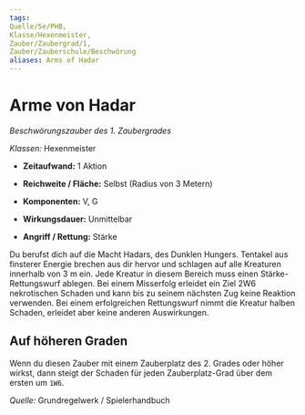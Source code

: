 ```yaml
---
tags: 
Quelle/5e/PHB, 
Klasse/Hexenmeister, 
Zauber/Zaubergrad/1, 
Zauber/Zauberschule/Beschwörung
aliases: Arms of Hadar
---
```

Arme von Hadar
==============

_Beschwörungszauber des 1. Zaubergrades_

_Klassen:_ Hexenmeister

*   **Zeitaufwand:** 1 Aktion
    
*   **Reichweite / Fläche:** Selbst (Radius von 3 Metern)
    
*   **Komponenten:** V, G
    
*   **Wirkungsdauer:** Unmittelbar
    
*   **Angriff / Rettung:** Stärke
    

Du berufst dich auf die Macht Hadars, des Dunklen Hungers. Tentakel aus finsterer Energie brechen aus dir hervor und
schlagen auf alle Kreaturen innerhalb von 3 m ein. Jede Kreatur in diesem Bereich muss einen Stärke-Rettungswurf ablegen. Bei einem Misserfolg erleidet ein Ziel 2W6 nekrotischen Schaden und kann bis zu seinem nächsten Zug keine Reaktion verwenden. Bei einem erfolgreichen Rettungswurf nimmt die Kreatur halben Schaden, erleidet aber keine anderen Auswirkungen.

Auf höheren Graden
------------------

Wenn du diesen Zauber mit einem Zauberplatz des 2. Grades oder höher wirkst, dann steigt der Schaden für jeden Zauberplatz-Grad über dem ersten um `1W6`.

_Quelle:_ Grundregelwerk / Spielerhandbuch